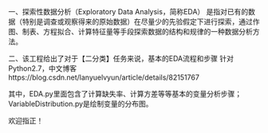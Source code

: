 一、探索性数据分析（Exploratory Data Analysis，简称EDA）
是指对已有的数据（特别是调查或观察得来的原始数据）在尽量少的先验假定下进行探索，通过作图、制表、方程拟合、计算特征量等手段探索数据的结构和规律的一种数据分析方法。

二、该工程给出了对于【二分类】任务来说，基本的EDA流程和步骤
针对Python2.7，中文博客https://blog.csdn.net/lanyuelvyun/article/details/82151767

其中，EDA.py里面包含了计算缺失率、计算方差等等基本的变量分析步骤；VariableDistribution.py是绘制变量的分布图。

欢迎指正！
